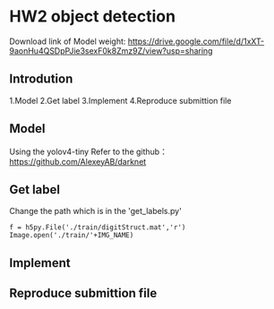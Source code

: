 # HW2 object detection



Download link of Model weight:
https://drive.google.com/file/d/1xXT-9aonHu4QSDpPJie3sexF0k8Zmz9Z/view?usp=sharing

## Introdution 
1.Model
2.Get label
3.Implement
4.Reproduce submittion file

## Model
Using the yolov4-tiny
Refer to the github：https://github.com/AlexeyAB/darknet

## Get label
Change the path which is in the 'get_labels.py'
```
f = h5py.File('./train/digitStruct.mat','r')
Image.open('./train/'+IMG_NAME)
```

## Implement

## Reproduce submittion file


